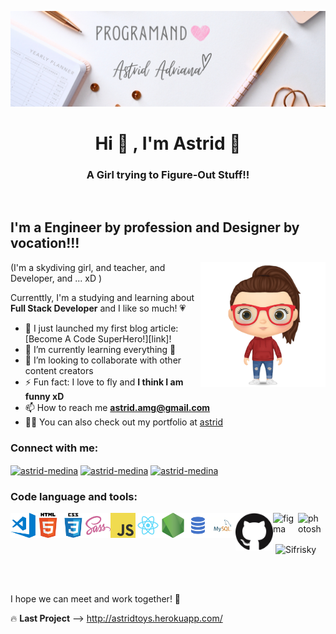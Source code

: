 
![](docs/banner2.png)

 
<h1 align="center">Hi 👋 , I'm Astrid 💛 </h1>
<h3 align="center">A Girl trying to Figure-Out Stuff!! </h3>
<br>

## I'm a Engineer by profession and Designer by vocation!!!

<img align="right" src="docs/SifriSky.png" alt="Sifrisky-Coding" width="200">

(I'm a skydiving girl, and teacher, and Developer, and ... xD )

Currenttly, I'm a studying and learning about **Full Stack Developer** and I like so much! 💗


- 🔭 I just launched my first blog article: [Become A Code SuperHero!][link]!
- 🌱 I’m currently learning everything 🤣
- 👯 I’m looking to collaborate with other content creators
- ⚡ Fun fact: I love to fly and **I think I am funny xD** 
- 📫 How to reach me **astrid.amg@gmail.com**
- 👨‍💻 You can also check out my portfolio at [astrid](https://Sifrisky.github.io/astrid/)


<h3 align="left">Connect with me:</h3>
<p align="left">
<a href="https://twitter.com/AstridAdriiana" target="blank"><img align="center" src="https://cdn.jsdelivr.net/npm/simple-icons@3.0.1/icons/twitter.svg" alt="astrid-medina" height="30" width="40" /></a>
<a href="https://linkedin.com/in/astrid-medina" target="blank"><img align="center" src="https://cdn.jsdelivr.net/npm/simple-icons@3.0.1/icons/linkedin.svg" alt="astrid-medina" height="30" width="40" /></a>
<a href="https://instagram.com/astridadriana_" target="blank"><img align="center" src="https://cdn.jsdelivr.net/npm/simple-icons@3.0.1/icons/instagram.svg" alt="astrid-medina" height="30" width="40" /></a> </p>



<h3 align="left">Code language and tools:</h3> 

<img align="left" alt="Visual Studio Code" width="40" height="40" src="https://raw.githubusercontent.com/github/explore/80688e429a7d4ef2fca1e82350fe8e3517d3494d/topics/visual-studio-code/visual-studio-code.png" />
<img align="left" alt="HTML5" width="40" height="40"src="https://raw.githubusercontent.com/github/explore/80688e429a7d4ef2fca1e82350fe8e3517d3494d/topics/html/html.png" />
<img align="left" alt="CSS3" width="40" height="40" src="https://raw.githubusercontent.com/github/explore/80688e429a7d4ef2fca1e82350fe8e3517d3494d/topics/css/css.png" />
<img align="left" alt="Sass" width="40" height="40" src="https://raw.githubusercontent.com/github/explore/80688e429a7d4ef2fca1e82350fe8e3517d3494d/topics/sass/sass.png" />
<img align="left" alt="JavaScript" width="40" height="40" src="https://raw.githubusercontent.com/github/explore/80688e429a7d4ef2fca1e82350fe8e3517d3494d/topics/javascript/javascript.png" />
<img align="left" alt="React" width="40" height="40" src="https://raw.githubusercontent.com/github/explore/80688e429a7d4ef2fca1e82350fe8e3517d3494d/topics/react/react.png" />
<img align="left" alt="Node.js" width="40" height="40" src="https://raw.githubusercontent.com/github/explore/80688e429a7d4ef2fca1e82350fe8e3517d3494d/topics/nodejs/nodejs.png" />
<img align="left" alt="SQL" width="40" height="40" src="https://raw.githubusercontent.com/github/explore/80688e429a7d4ef2fca1e82350fe8e3517d3494d/topics/sql/sql.png" />
<img align="left" alt="MySQL" width="40" height="40" src="https://raw.githubusercontent.com/github/explore/80688e429a7d4ef2fca1e82350fe8e3517d3494d/topics/mysql/mysql.png" />
<img align="left" alt="GitHub" width="60" height="60" src="https://raw.githubusercontent.com/github/explore/78df643247d429f6cc873026c0622819ad797942/topics/github/github.png" />
<img align="left" alt="figma" width="40" height="40" src="https://www.vectorlogo.zone/logos/figma/figma-icon.svg" />
<img align="left" alt="photoshop" width="40" height="40" src="https://devicons.github.io/devicon/devicon.git/icons/photoshop/photoshop-plain.svg"/> 

<br>
<br>

<p>&nbsp;<img align="center" src="https://github-readme-stats.vercel.app/api/top-langs?username=Sifrisky&show_icons=true&locale=en&layout=compact" alt="Sifrisky" /></p>

<br>
<br>
<!--
<p>&nbsp;<img align="center" src="https://github-readme-stats.vercel.app/api?username=Sifrisky&show_icons=true&locale=en" alt="Sifrisky" /></p> -->


 I hope we can meet and work together! 🙌

 🔥 **Last Project** --> http://astridtoys.herokuapp.com/ 